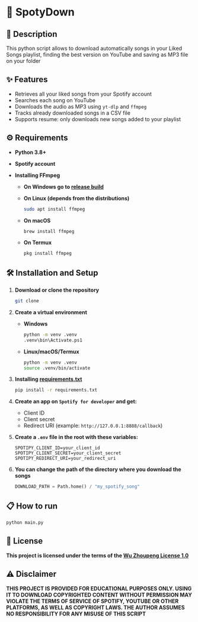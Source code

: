 # 🎵 SpotyDown

## 📑 Description

This python script allows to download automatically songs in your Liked Songs playlist, finding the best version on YouTube and saving as MP3 file on your folder

## ✨ Features

- Retrieves all your liked songs from your Spotify account
- Searches each song on YouTube
- Downloads the audio as MP3 using `yt-dlp` and `ffmpeg`
- Tracks already downloaded songs in a CSV file
- Supports resume: only downloads new songs added to your playlist

## ⚙️ Requirements

- **Python 3.8+**
- **Spotify account**
- **Installing FFmpeg**

  - **On Windows go to [release build](https://www.gyan.dev/ffmpeg/builds/)**

  - **On Linux (depends from the distributions)**
    ```bash
    sudo apt install ffmpeg
    ```
  - **On macOS**
    ```bash
    brew install ffmpeg
    ```
  - **On Termux**
    ```bash
    pkg install ffmpeg
    ```

## 🛠️ Installation and Setup

1. **Download or clone the repository**

    ```bash
    git clone
    ```

2. **Create a virtual environment**

   - **Windows**

      ```bash
      python -m venv .venv
      .venv\bin\Activate.ps1
      ```

   - **Linux/macOS/Termux**
      ```bash
      python -m venv .venv
      source .venv/bin/activate
      ```

3. **Installing [requirements.txt](./requirements.txt)**

    ```bash
    pip install -r requirements.txt
    ```

4. **Create an app on `Spotify for developer` and get:**

   - Client ID
   - Client secret
   - Redirect URI (example: `http://127.0.0.1:8888/callback`)

5. **Create a `.env` file in the root with these variables:**
    ```env
    SPOTIPY_CLIENT_ID=your_client_id
    SPOTIPY_CLIENT_SECRET=your_client_secret
    SPOTIPY_REDIRECT_URI=your_redirect_uri
    ```

6. **You can change the path of the directory where you download the songs**
    ```py
    DOWNLOAD_PATH = Path.home() / "my_spotify_song"
    ```

## 📋 How to run 

```bash
python main.py
```

## 📜 License

**This project is licensed under the terms of the [Wu Zhoupeng License 1.0](./LICENSE.md)**

## ⚠️ Disclaimer

**THIS PROJECT IS PROVIDED FOR EDUCATIONAL PURPOSES ONLY. USING IT TO DOWNLOAD COPYRIGHTED CONTENT WITHOUT PERMISSION MAY VIOLATE THE TERMS OF SERVICE OF SPOTIFY, YOUTUBE OR OTHER PLATFORMS, AS WELL AS COPYRIGHT LAWS. THE AUTHOR ASSUMES NO RESPONSIBILITY FOR ANY MISUSE OF THIS SCRIPT**